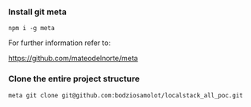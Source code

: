 ### Install git meta

`npm i -g meta`

For further information refer to:

https://github.com/mateodelnorte/meta

### Clone the entire project structure

`meta git clone git@github.com:bodziosamolot/localstack_all_poc.git`
